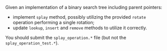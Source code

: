 Given an implementation of a binary search tree including parent pointers:
- implement `splay` method, possibly utilizing the provided `rotate` operation
  performing a single rotation;
- update `lookup`, `insert` and `remove` methods to utilize it correctly.

You should submit the `splay_operation.*` file (but not the
`splay_operation_test.*`).
